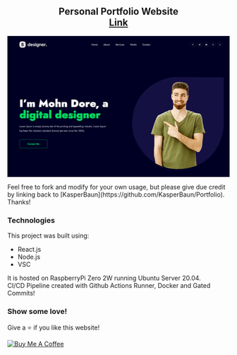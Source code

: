 <h2 align="center"> 
    Personal Portfolio Website<br/>
  <a href="https://www.kasperbaun.dk/" target="blank" rel="nofollow"> Link </a href>
</h2>

<img align="center" src="./Images/readme-img1.png" />
  
 <p> Feel free to fork and modify for your own usage, but please give due credit by linking back to [KasperBaun](https://github.com/KasperBaun/Portfolio). Thanks! </p>
 
 ### Technologies
 This project was built using:
 - React.js
 - Node.js
 - VSC 
 
 It is hosted on RaspberryPi Zero 2W running Ubuntu Server 20.04.<br/>
 CI/CD Pipeline created with Github Actions Runner, Docker and Gated Commits!
 
 ### Show some love!
 Give a ⭐ if you like this website!

<a href="https://www.buymeacoffee.com/kasperbaun" target="_blank"><img src="https://cdn.buymeacoffee.com/buttons/v2/default-violet.png" alt="Buy Me A Coffee" height= "60px" width= "217px" ></a>
